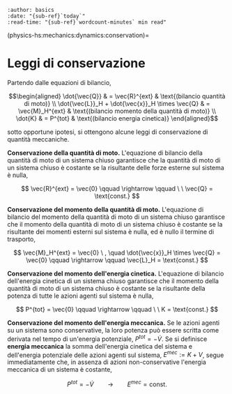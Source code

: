 ```{article-info}
:author: basics
:date: "{sub-ref}`today`"
:read-time: "{sub-ref}`wordcount-minutes` min read"
```

(physics-hs:mechanics:dynamics:conservation)=
# Leggi di conservazione

Partendo dalle equazioni di bilancio,

$$\begin{aligned}
 \dot{\vec{Q}} & = \vec{R}^{ext} & \text{(bilancio quantità di moto)} \\
 \dot{\vec{L}}_H + \dot{\vec{x}}_H \times \vec{Q} & = \vec{M}_H^{ext} & \text{(bilancio momento della quantità di moto)} \\
 \dot{K} & = P^{tot} & \text{(bilancio energia cinetica)}
\end{aligned}$$

sotto opportune ipotesi, si ottengono alcune leggi di conservazione di quantità meccaniche.

**Conservazione della quantità di moto.**
L'equazione di bilancio della quantità di moto di un sistema chiuso garantisce che la quantità di moto di un sistema chiuso è costante se la risultante delle forze esterne sul sistema è nulla,

$$
  \vec{R}^{ext} = \vec{0} \qquad  \rightarrow \qquad \ \ \vec{Q} = \text{const.} 
$$

**Conservazione del momento della quantità di moto.**
L'equazione di bilancio del momento della quantità di moto di un sistema chiuso garantisce che il momento della quantità di moto di un sistema chiuso è costante se la risultante dei momenti esterni sul sistema è nulla, ed è nullo il termine di trasporto,

$$
  \vec{M}_H^{ext} = \vec{0} \ , \quad \dot{\vec{x}}_H \times \vec{Q} = \vec{0} \qquad  \rightarrow \qquad \vec{L}_H = \text{const.}
$$

**Conservazione del momento dell'energia cinetica.**
L'equazione di bilancio dell'energia cinetica di un sistema chiuso garantisce che il momento della quantità di moto di un sistema chiuso è costante se la risultante della potenza di tutte le azioni agenti sul sistema è nulla, 

$$
  P^{tot} = \vec{0} \qquad  \rightarrow \qquad \ \  K = \text{const.}
$$

**Conservazione del momento dell'energia meccanica.** Se le azioni agenti su un sistema sono conservative, la loro potenza può essere scritta come derivata nel tempo di un'energia potenziale, $P^{tot} = - \dot{V}$. Se si definisce **energia meccanica** la somma dell'energia cinetica del sistema e dell'energia potenziale delle azioni agenti sul sistema, $E^{mec} := K + V$, segue immediatamente che, in assenza di azioni non-conservative l'energia meccanica di un sistema è costante,

$$P^{tot} = - \dot{V} \qquad \rightarrow \qquad E^{mec} = \text{const.}$$

